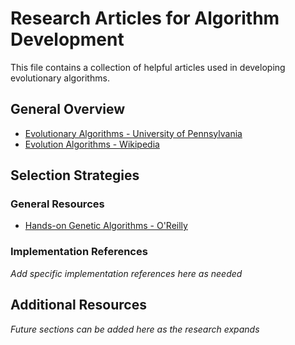 # Research Articles for Algorithm Development

This file contains a collection of helpful articles used in developing evolutionary algorithms.

## General Overview

- [Evolutionary Algorithms - University of Pennsylvania](https://www.cis.upenn.edu/~cis1890/files/Lecture13.pdf)
- [Evolution Algorithms - Wikipedia](<https://en.wikipedia.org/wiki/Selection_(evolutionary_algorithm)>)

## Selection Strategies

### General Resources

- [Hands-on Genetic Algorithms - O'Reilly](https://www.oreilly.com/library/view/hands-on-genetic-algorithms/9781838557744/22126209-4adf-434e-9e63-ee3734310272.xhtml)

### Implementation References

_Add specific implementation references here as needed_

## Additional Resources

_Future sections can be added here as the research expands_
